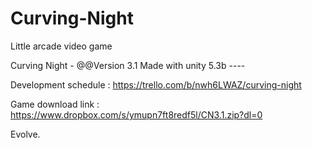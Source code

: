 # Curving-Night
Little arcade video game

Curving Night - @@Version 3.1
Made with unity 5.3b ----

Development schedule : https://trello.com/b/nwh6LWAZ/curving-night

Game download link : https://www.dropbox.com/s/ymupn7ft8redf5l/CN3.1.zip?dl=0

Evolve.
